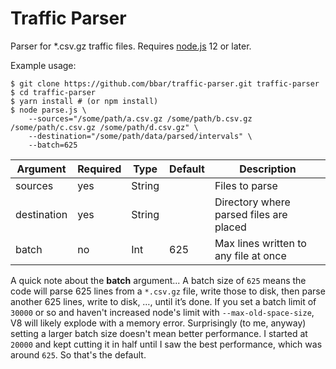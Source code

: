 # Traffic Parser

Parser for *.csv.gz traffic files. Requires [node.js](https://nodejs.org) 12 or later.

Example usage:

    $ git clone https://github.com/bbar/traffic-parser.git traffic-parser
    $ cd traffic-parser
    $ yarn install # (or npm install)
    $ node parse.js \
        --sources="/some/path/a.csv.gz /some/path/b.csv.gz /some/path/c.csv.gz /some/path/d.csv.gz" \
        --destination="/some/path/data/parsed/intervals" \
        --batch=625

|Argument|Required|Type|Default|Description|
|--|--|--|--|--|
|sources|yes|String||Files to parse|
|destination|yes|String||Directory where parsed files are placed|
|batch|no|Int|625|Max lines written to any file at once|

A quick note about the **batch** argument... A batch size of `625` means the code will parse 625 lines from a `*.csv.gz` file, write those to disk, then parse another 625 lines, write to disk, …, until it’s done. If you set a batch limit of `30000` or so and haven't increased node's limit with `--max-old-space-size`, V8 will likely explode with a memory error. Surprisingly (to me, anyway) setting a larger batch size doesn't mean better performance. I started at `20000` and kept cutting it in half until I saw the best performance, which was around `625`. So that's the default.